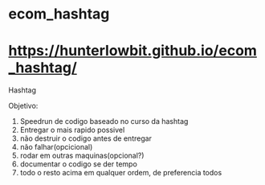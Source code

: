 # ecom_hashtag
 # https://hunterlowbit.github.io/ecom_hashtag/
 Hashtag

Objetivo:

1. Speedrun de codigo baseado no curso da hashtag
2. Entregar o mais rapido possivel
3. não destruir o codigo antes de entregar
4. não falhar(opcicional)
5. rodar em outras maquinas(opcional?)
6. documentar o codigo se der tempo
7. todo o resto acima em qualquer ordem, de preferencia todos
